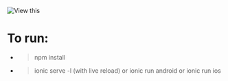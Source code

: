 ![View this](src/assets/gif.gif)

# To run:
* > npm install
* > ionic serve -l (with live reload) or ionic run android or ionic run ios
